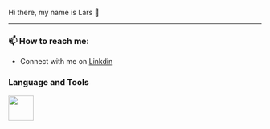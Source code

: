 Hi there, my name is Lars 👋

<!-- <hr> -->

***

<h3> 📫 How to reach me: </h3> 

* Connect with me on [Linkdin](https://www.linkedin.com/in/lars-roberbuell)

<h3> Language and Tools </h3>

<!-- [![Python](https://upload.wikimedia.org/wikipedia/commons/thumb/0/0a/Python.svg/800px-Python.svg.png)](https://www.python.org/)-->

<img src= "https://upload.wikimedia.org/wikipedia/commons/thumb/0/0a/Python.svg/800px-Python.svg.png" width="50" height="50">

